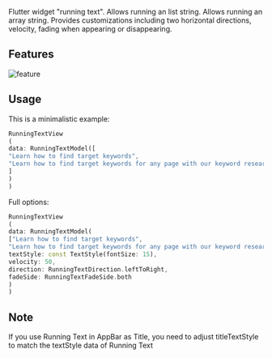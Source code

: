 Flutter widget "running text". Allows running an list string. Allows running an array string.
Provides customizations including two horizontal directions, velocity, fading when appearing or
disappearing.

## Features

![feature](https://github.com/ngoclinhst98/FlutterRunningText/assets/65496918/1def81b3-e0fd-4574-9de2-4f6cdcf3c61b)

## Usage

This is a minimalistic example:

```dart
RunningTextView
(
data: RunningTextModel([
"Learn how to find target keywords",
"Learn how to find target keywords for any page with our keyword research guide."
]
)
)
```

Full options:

```dart
RunningTextView
(
data: RunningTextModel(
["Learn how to find target keywords",
"Learn how to find target keywords for any page with our keyword research guide."],
textStyle: const TextStyle(fontSize: 15),
velocity: 50,
direction: RunningTextDirection.leftToRight,
fadeSide: RunningTextFadeSide.both
)
)
```

## Note

If you use Running Text in AppBar as Title, you need to adjust titleTextStyle to match the textStyle
data of Running Text